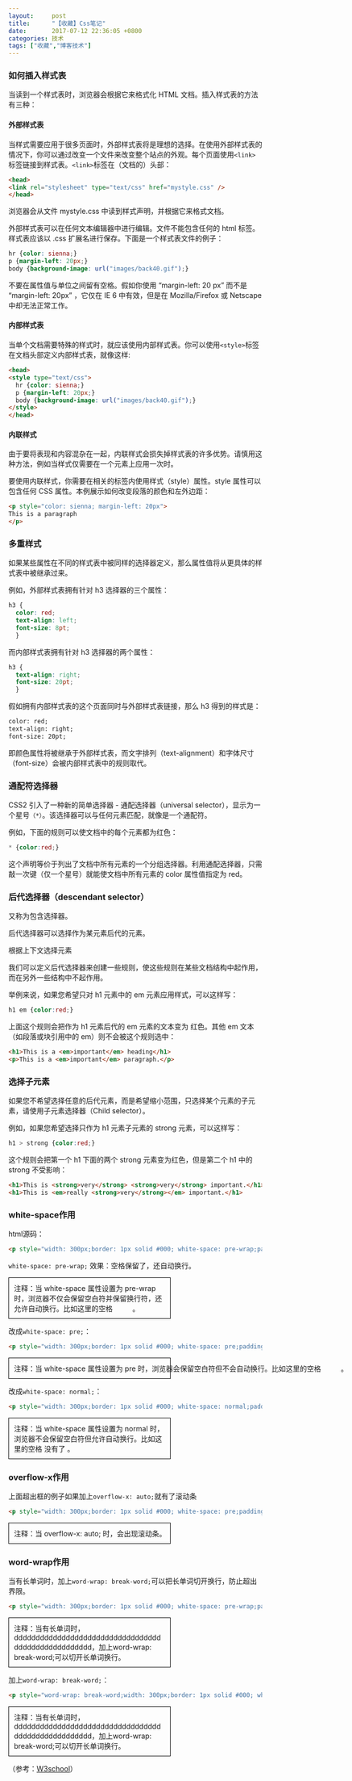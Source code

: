 ```yaml
---
layout:     post
title:      "【收藏】Css笔记"
date:       2017-07-12 22:36:05 +0800
categories: 技术
tags: ["收藏","博客技术"]
---
```


### 如何插入样式表

当读到一个样式表时，浏览器会根据它来格式化 HTML 文档。插入样式表的方法有三种：
#### 外部样式表

当样式需要应用于很多页面时，外部样式表将是理想的选择。在使用外部样式表的情况下，你可以通过改变一个文件来改变整个站点的外观。每个页面使用`<link>`标签链接到样式表。`<link>`标签在（文档的）头部：
```html
<head>
<link rel="stylesheet" type="text/css" href="mystyle.css" />
</head>
```

浏览器会从文件 mystyle.css 中读到样式声明，并根据它来格式文档。

外部样式表可以在任何文本编辑器中进行编辑。文件不能包含任何的 html 标签。样式表应该以 .css 扩展名进行保存。下面是一个样式表文件的例子：
```css
hr {color: sienna;}
p {margin-left: 20px;}
body {background-image: url("images/back40.gif");}
```

不要在属性值与单位之间留有空格。假如你使用 “margin-left: 20 px” 而不是 “margin-left: 20px” ，它仅在 IE 6 中有效，但是在 Mozilla/Firefox 或 Netscape 中却无法正常工作。
#### 内部样式表

当单个文档需要特殊的样式时，就应该使用内部样式表。你可以使用`<style>`标签在文档头部定义内部样式表，就像这样:
```html
<head>
<style type="text/css">
  hr {color: sienna;}
  p {margin-left: 20px;}
  body {background-image: url("images/back40.gif");}
</style>
</head>
```
#### 内联样式

由于要将表现和内容混杂在一起，内联样式会损失掉样式表的许多优势。请慎用这种方法，例如当样式仅需要在一个元素上应用一次时。

要使用内联样式，你需要在相关的标签内使用样式（style）属性。style 属性可以包含任何 CSS 属性。本例展示如何改变段落的颜色和左外边距：
```html
<p style="color: sienna; margin-left: 20px">
This is a paragraph
</p>
```
### 多重样式

如果某些属性在不同的样式表中被同样的选择器定义，那么属性值将从更具体的样式表中被继承过来。

例如，外部样式表拥有针对 h3 选择器的三个属性：
```css
h3 {
  color: red;
  text-align: left;
  font-size: 8pt;
  }
```

而内部样式表拥有针对 h3 选择器的两个属性：
```css
h3 {
  text-align: right; 
  font-size: 20pt;
  }
```
假如拥有内部样式表的这个页面同时与外部样式表链接，那么 h3 得到的样式是：
```html
color: red; 
text-align: right; 
font-size: 20pt;
```
即颜色属性将被继承于外部样式表，而文字排列（text-alignment）和字体尺寸（font-size）会被内部样式表中的规则取代。

### 通配符选择器

CSS2 引入了一种新的简单选择器 - 通配选择器（universal selector），显示为一个星号`（*）`。该选择器可以与任何元素匹配，就像是一个通配符。

例如，下面的规则可以使文档中的每个元素都为红色：
```css
* {color:red;}
```

这个声明等价于列出了文档中所有元素的一个分组选择器。利用通配选择器，只需敲一次键（仅一个星号）就能使文档中所有元素的 color 属性值指定为 red。

### 后代选择器（descendant selector）
又称为包含选择器。

后代选择器可以选择作为某元素后代的元素。

根据上下文选择元素

我们可以定义后代选择器来创建一些规则，使这些规则在某些文档结构中起作用，而在另外一些结构中不起作用。

举例来说，如果您希望只对 h1 元素中的 em 元素应用样式，可以这样写：
```css
h1 em {color:red;}
```
上面这个规则会把作为 h1 元素后代的 em 元素的文本变为 红色。其他 em 文本（如段落或块引用中的 em）则不会被这个规则选中：
```html
<h1>This is a <em>important</em> heading</h1>
<p>This is a <em>important</em> paragraph.</p>
```

### 选择子元素

如果您不希望选择任意的后代元素，而是希望缩小范围，只选择某个元素的子元素，请使用子元素选择器（Child selector）。

例如，如果您希望选择只作为 h1 元素子元素的 strong 元素，可以这样写：
```css
h1 > strong {color:red;}
```
这个规则会把第一个 h1 下面的两个 strong 元素变为红色，但是第二个 h1 中的 strong 不受影响：
```html
<h1>This is <strong>very</strong> <strong>very</strong> important.</h1>
<h1>This is <em>really <strong>very</strong></em> important.</h1>
```

### white-space作用
html源码：
```html
<p style="width: 300px;border: 1px solid #000; white-space: pre-wrap;padding: 10px;">注释：当 white-space 属性设置为 pre-wrap 时，浏览器不仅会保留空白符并保留换行符，还允许自动换行。比如这里的空格          。</p>
```
`white-space: pre-wrap;`
效果：空格保留了，还自动换行。
<p style="width: 300px;border: 1px solid #000; white-space: pre-wrap;padding: 10px;">注释：当 white-space 属性设置为 pre-wrap 时，浏览器不仅会保留空白符并保留换行符，还允许自动换行。比如这里的空格          。</p>

改成`white-space: pre;`：
```html
<p style="width: 300px;border: 1px solid #000; white-space: pre;padding: 10px;">注释：当 white-space 属性设置为 pre 时，浏览器会保留空白符但不会自动换行。比如这里的空格          。</p>
```
<p style="width: 300px;border: 1px solid #000; white-space: pre;padding: 10px;">注释：当 white-space 属性设置为 pre 时，浏览器会保留空白符但不会自动换行。比如这里的空格          。</p>

改成`white-space: normal;`：
```html
<p style="width: 300px;border: 1px solid #000; white-space: normal;padding: 10px;">注释：当 white-space 属性设置为 normal 时，浏览器不会保留空白符但允许自动换行。比如这里的空格         没有了。</p>
```
<p style="width: 300px;border: 1px solid #000; white-space: normal;padding: 10px;">注释：当 white-space 属性设置为 normal 时，浏览器不会保留空白符但允许自动换行。比如这里的空格         没有了 。</p>

### overflow-x作用
上面超出框的例子如果加上`overflow-x: auto;`就有了滚动条
```html
<p style="width: 300px;border: 1px solid #000; white-space: pre;padding: 10px;overflow-x: auto;">注释：当 overflow-x: auto; 时，会出现滚动条。</p>
```
<p style="width: 300px;border: 1px solid #000; white-space: pre;padding: 10px;overflow-x: auto;">注释：当 overflow-x: auto; 时，会出现滚动条。</p>

### word-wrap作用
当有长单词时，加上`word-wrap: break-word;`可以把长单词切开换行，防止超出界限。
```html
<p style="width: 300px;border: 1px solid #000; white-space: pre-wrap;padding: 10px;">注释：当有长单词时，dddddddddddddddddddddddddddddddddddddddddddddddddddd，加上word-wrap: break-word;可以切开长单词换行。</p>
```
<p style="width: 300px;border: 1px solid #000; white-space: pre-wrap;padding: 10px;">注释：当有长单词时，dddddddddddddddddddddddddddddddddddddddddddddddddddd，加上word-wrap: break-word;可以切开长单词换行。</p>

加上`word-wrap: break-word;`：
```html
<p style="word-wrap: break-word;width: 300px;border: 1px solid #000; white-space: pre-wrap;padding: 10px;">注释：当有长单词时，dddddddddddddddddddddddddddddddddddddddddddddddddddd，加上word-wrap: break-word;可以切开长单词换行。</p>
```
<p style="word-wrap: break-word;width: 300px;border: 1px solid #000; white-space: pre-wrap;padding: 10px;">注释：当有长单词时，dddddddddddddddddddddddddddddddddddddddddddddddddddd，加上word-wrap: break-word;可以切开长单词换行。</p>

（参考：[W3school](http://www.w3school.com.cn/index.html)）
